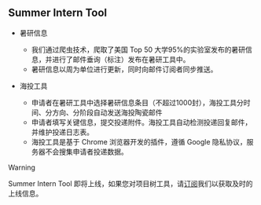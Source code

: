 ## Summer Intern Tool

- 暑研信息
  - 我们通过爬虫技术，爬取了美国 Top 50 大学95%的实验室发布的暑研信息，并进行了邮件垂询（标注）发布在暑研工具中。
  - 暑研信息以周为单位进行更新，同时向邮件订阅者同步推送。
  
- 海投工具
  - 申请者在暑研工具中选择暑研信息条目（不超过1000封），海投工具分时间、分方向、分阶段自动发送海投陶瓷邮件
  - 申请者填写关键信息，提交投递附件。海投工具自动检测投递回复邮件，并维护投递日志表。
  - 海投工具是基于 Chrome 浏览器开发的插件，遵循 Google 隐私协议，服务器不会搜集申请者投递数据。

> [!Warning]
>
> Summer Intern Tool 即将上线，如果您对项目树工具，请[订阅](subscription.md)我们以获取及时的上线信息。
